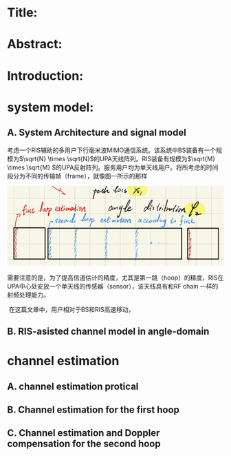 # Title:



# Abstract:



# Introduction:



# system model:

## A. System Architecture and signal model

​	考虑一个RIS辅助的多用户下行毫米波MIMO通信系统。该系统中BS装备有一个规模为$\sqrt{N} \times \sqrt{N}$的UPA天线阵列。RIS装备有规模为$\sqrt{M} \times \sqrt{M} $的UPA反射阵列。服务用户均为单天线用户。将所考虑的时间段分为不同的传输帧（frame），就像图一所示的那样

![image-20210930165606883](draft.assets/image-20210930165606883.png)

需要注意的是，为了提高信道估计的精度，尤其是第一跳（hoop）的精度，RIS在UPA中心处安放一个单天线的传感器（sensor），该天线具有和RF chain 一样的射频处理能力。

​	在这篇文章中，用户相对于BS和RIS高速移动，



## B. RIS-asisted channel model in angle-domain



# channel estimation

## A. channel estimation protical





## B. Channel estimation for the first hoop



## C. Channel estimation and Doppler compensation for the second hoop





